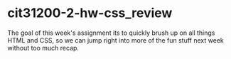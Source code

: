 # cit31200-2-hw-css_review
The goal of this week's assignment its to quickly brush up on all things HTML and CSS, so we can jump right into more of the fun stuff next week without too much recap.
